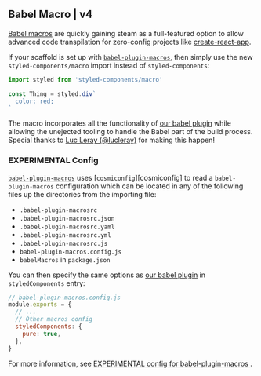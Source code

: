 ## Babel Macro | v4

[Babel macros](https://babeljs.io/blog/2017/09/11/zero-config-with-babel-macros) are quickly gaining steam as a full-featured option to allow advanced code transpilation for zero-config projects like [create-react-app](https://github.com/facebook/create-react-app).

If your scaffold is set up with [`babel-plugin-macros`](https://github.com/kentcdodds/babel-plugin-macros), then simply use the new `styled-components/macro` import instead of `styled-components`:

```js
import styled from 'styled-components/macro'

const Thing = styled.div`
  color: red;
`
```

The macro incorporates all the functionality of [our babel plugin](/docs/tooling#babel-plugin) while allowing the unejected tooling to handle the Babel part of the build process. Special thanks to [Luc Leray (@lucleray)](https://github.com/lucleray) for making this happen!

### EXPERIMENTAL Config

[`babel-plugin-macros`](https://github.com/kentcdodds/babel-plugin-macros) uses [`cosmiconfig`][cosmiconfig] to read a `babel-plugin-macros` configuration which
can be located in any of the following files up the directories from the
importing file:

* `.babel-plugin-macrosrc`
* `.babel-plugin-macrosrc.json`
* `.babel-plugin-macrosrc.yaml`
* `.babel-plugin-macrosrc.yml`
* `.babel-plugin-macrosrc.js`
* `babel-plugin-macros.config.js`
* `babelMacros` in `package.json`

You can then specify the same options as [our babel plugin](/docs/tooling#babel-plugin) in `styledComponents` entry:

```js
// babel-plugin-macros.config.js
module.exports = {
  // ...
  // Other macros config
  styledComponents: {
    pure: true,
  },
}
```

For more information, see [EXPERIMENTAL config for babel-plugin-macros ](https://github.com/kentcdodds/babel-plugin-macros/blob/master/other/docs/author.md#config-experimental).
